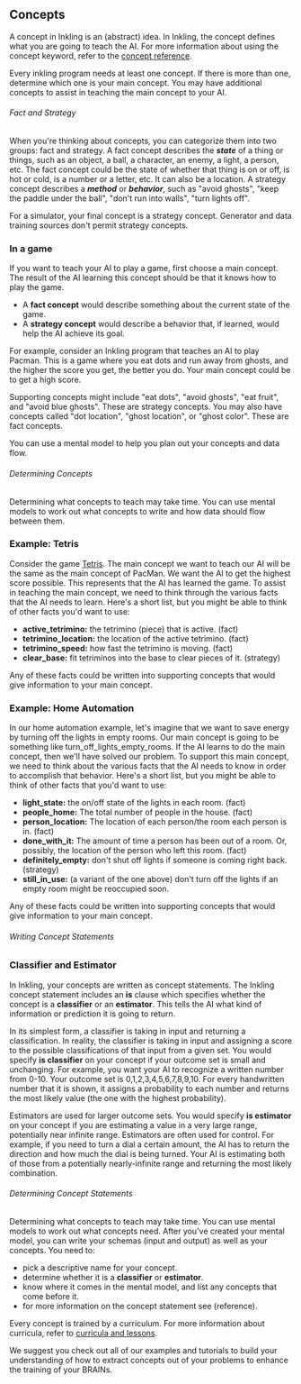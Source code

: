 ## Concepts

A concept in Inkling is an (abstract) idea. In Inkling, the concept defines what you are going to teach the AI. For more information about using the concept keyword, refer to the [concept reference][1].

Every inkling program needs at least one concept. If there is more than one, determine which one is your main concept. You may have additional concepts to assist in teaching the main concept to your AI.

###### Fact and Strategy

When you're thinking about concepts, you can categorize them into two groups: fact and strategy. A fact concept describes the _**state**_ of a thing or things, such as an object, a ball, a character, an enemy, a light, a person, etc. The fact concept could be the state of whether that thing is on or off, is hot or cold, is a number or a letter, etc. It can also be a location. A strategy concept describes a _**method**_ or _**behavior**_, such as "avoid ghosts", "keep the paddle under the ball", "don't run into walls", "turn lights off".

For a simulator, your final concept is a strategy concept. Generator and data training sources don't permit strategy concepts.

### In a game

If you want to teach your AI to play a game, first choose a main concept. The result of the AI learning this concept should be that it knows how to play the game.

* A **fact concept** would describe something about the current state of the game.
* A **strategy concept** would describe a behavior that, if learned, would help the AI achieve its goal.

For example, consider an Inkling program that teaches an AI to play Pacman. This is a game where you eat dots and run away from ghosts, and the higher the score you get, the better you do. Your main concept could be to get a high score.

Supporting concepts might include "eat dots", "avoid ghosts", "eat fruit", and "avoid blue ghosts". These are strategy concepts. You may also have concepts called "dot location", "ghost location", or "ghost color". These are fact concepts.

You can use a mental model to help you plan out your concepts and data flow.

###### Determining Concepts

Determining what concepts to teach may take time. You can use mental models to work out what concepts to write and how data should flow between them.

### Example: Tetris

Consider the game [Tetris][2]. The main concept we want to teach our AI will be the same as the main concept of PacMan. We want the AI to get the highest score possible. This represents that the AI has learned the game. To assist in teaching the main concept, we need to think through the various facts that the AI needs to learn. Here's a short list, but you might be able to think of other facts you'd want to use:

* **active_tetrimino:** the tetrimino (piece) that is active. (fact)
* **tetrimino_location:** the location of the active tetrimino. (fact)
* **tetrimino_speed:** how fast the tetrimino is moving. (fact)
* **clear_base:** fit tetriminos into the base to clear pieces of it. (strategy)

Any of these facts could be written into supporting concepts that would give information to your main concept.

### Example: Home Automation

In our home automation example, let's imagine that we want to save energy by turning off the lights in empty rooms. Our main concept is going to be something like turn_off_lights_empty_rooms. If the AI learns to do the main concept, then we'll have solved our problem. To support this main concept, we need to think about the various facts that the AI needs to know in order to accomplish that behavior. Here's a short list, but you might be able to think of other facts that you'd want to use:

* **light_state:** the on/off state of the lights in each room. (fact)
* **people_home:** The total number of people in the house. (fact)
* **person_location:** The location of each person/the room each person is in. (fact)
* **done_with_it:** The amount of time a person has been out of a room. Or, possibly, the location of the person who left this room. (fact)
* **definitely_empty:** don't shut off lights if someone is coming right back. (strategy)
* **still_in_use:** (a variant of the one above) don't turn off the lights if an empty room might be reoccupied soon.

Any of these facts could be written into supporting concepts that would give information to your main concept.

###### Writing Concept Statements

### Classifier and Estimator

In Inkling, your concepts are written as concept statements. The Inkling concept statement includes an **is** clause which specifies whether the concept is a **classifier** or an **estimator**. This tells the AI what kind of information or prediction it is going to return.

In its simplest form, a classifier is taking in input and returning a classification. In reality, the classifier is taking in input and assigning a score to the possible classifications of that input from a given set. You would specify **is classifier** on your concept if your outcome set is small and unchanging. For example, you want your AI to recognize a written number from 0-10. Your outcome set is 0,1,2,3,4,5,6,7,8,9,10. For every handwritten number that it is shown, it assigns a probability to each number and returns the most likely value (the one with the highest probability).

Estimators are used for larger outcome sets.  You would specify **is estimator** on your concept if you are estimating a value in a very large range, potentially near infinite range. Estimators are often used for control. For example, if you need to turn a dial a certain amount, the AI has to return the direction and how much the dial is being turned. Your AI is estimating both of those from a potentially nearly-infinite range and returning the most likely combination.

###### Determining Concept Statements

Determining what concepts to teach may take time. You can use mental models to work out what concepts need.  After you've created your mental model, you can write your schemas (input and output) as well as your concepts. You need to:

* pick a descriptive name for your concept.
* determine whether it is a **classifier** or **estimator**.
* know where it comes in the mental model, and list any concepts that come before it.
* for more information on the concept statement see (reference).

Every concept is trained by a curriculum. For more information about curricula, refer to [curricula and lessons][3].

We suggest you check out all of our examples and tutorials to build your understanding of how to extract concepts out of your problems to enhance the training of your BRAINs.

[1]: http://docs.bons.ai/inkling-guide-pages/51-concept
[2]: https://en.wikipedia.org/wiki/Tetris
[3]: #curricula-and-lessons
